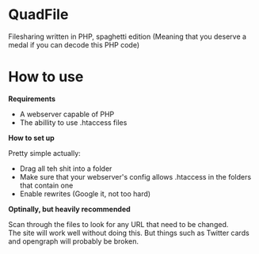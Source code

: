 QuadFile
========

Filesharing written in PHP, spaghetti edition
(Meaning that you deserve a medal if you can decode this PHP code)

How to use
========

**Requirements**

* A webserver capable of PHP
* The abillity to use .htaccess files

**How to set up**

Pretty simple actually:

* Drag all teh shit into a folder
* Make sure that your webserver's config allows .htaccess in the folders that contain one
* Enable rewrites (Google it, not too hard)

**Optinally, but heavily recommended**

Scan through the files to look for any URL that need to be changed.  
The site will work well without doing this. But things such as Twitter cards and opengraph will probably be broken.
